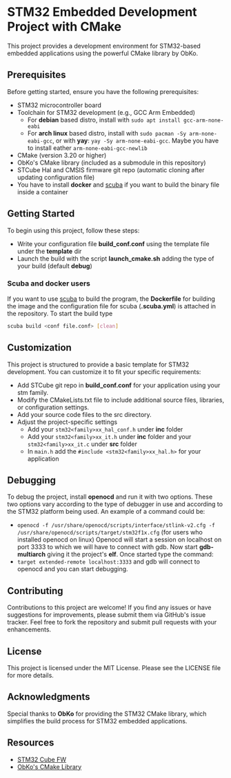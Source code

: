 # STM32 Embedded Development Project with CMake
This project provides a development environment for STM32-based embedded applications using the powerful CMake library by ObKo.

## Prerequisites
Before getting started, ensure you have the following prerequisites:

- STM32 microcontroller board
- Toolchain for STM32 development (e.g., GCC Arm Embedded)
	* For **debian** based distro, install with `sudo apt install gcc-arm-none-eabi`
	* For **arch linux** based distro, install with `sudo pacman -Sy arm-none-eabi-gcc`, or with **yay**: `yay -Sy arm-none-eabi-gcc`. Maybe you have to install eather `arm-none-eabi-gcc-newlib`
- CMake (version 3.20 or higher)
- ObKo's CMake library (included as a submodule in this repository)
- STCube Hal and CMSIS firmware git repo (automatic cloning after updating configuration file)
- You have to install **docker** and [scuba](https://github.com/JonathonReinhart/scuba)  if you want to build the binary file inside a container

## Getting Started
To begin using this project, follow these steps:
- Write your configuration file **build_conf.conf** using the template file under the **template** dir
- Launch the build with the script **launch_cmake.sh** adding the type of your build <debug or release> (default __debug__)

### Scuba and docker users
If you want to use [scuba](https://github.com/JonathonReinhart/scuba) to build the program, the **Dockerfile** for building the image and the configuration file for scuba (**.scuba.yml**) is attached in the repository.
To start the build type 
``` bash
scuba build <conf file.conf> [clean]
```

## Customization
This project is structured to provide a basic template for STM32 development. You can customize it to fit your specific requirements:
- Add STCube git repo in **build_conf.conf** for your application using your stm family.
- Modify the CMakeLists.txt file to include additional source files, libraries, or configuration settings.
- Add your source code files to the src directory.
- Adjust the project-specific settings
	* Add your `stm32<family>xx_hal_conf.h` under **inc** folder
	* Add your `stm32<family>xx_it.h` under **inc** folder and your `stm32<family>xx_it.c` under **src** folder
	* In `main.h` add the `#include <stm32<family>xx_hal.h>` for your application

## Debugging
To debug the project, install **openocd** and run it with two options. 
These two options vary according to the type of debugger in use and according to the STM32 platform being used.
An example of a command could be:
- `openocd -f /usr/share/openocd/scripts/interface/stlink-v2.cfg -f /usr/share/openocd/scripts/target/stm32f1x.cfg` (for users who installed openocd on linux)
Openocd will start a session on localhost on port 3333 to which we will have to connect with gdb.
Now start **gdb-multiarch** giving it the project's **elf**.
Once started type the command:
- `target extended-remote localhost:3333`
and gdb will connect to openocd and you can start debugging.

## Contributing
Contributions to this project are welcome! If you find any issues or have suggestions for improvements, please submit them via GitHub's issue tracker. Feel free to fork the repository and submit pull requests with your enhancements.

## License
This project is licensed under the MIT License. Please see the LICENSE file for more details.

## Acknowledgments
Special thanks to **ObKo** for providing the STM32 CMake library, which simplifies the build process for STM32 embedded applications.

## Resources
- [STM32 Cube FW](https://github.com/STMicroelectronics)
- [ObKo's CMake Library](https://github.com/ObKo/stm32-cmake)
